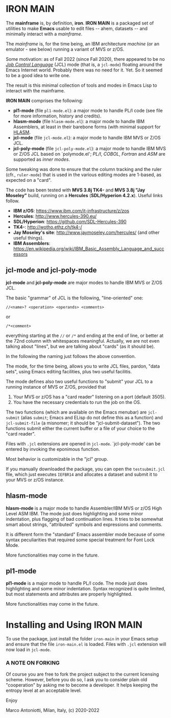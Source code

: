 # IRON MAIN

The **mainframe** is, by definition, **iron**.  **IRON MAIN** is a
packaged set of utilities to make **Emacs** usable to edit files --
ahem, datasets -- and minimally interact with a *mainframe*.

The *mainframe* is, for the time being, an IBM architecture
*machine* (or an emulator - see below) running a variant of MVS or
z/OS.

Some motivation: as of Fall 2022 (since Fall 2020), there appeared to
be no [*Job Control Language*](https://en.wikipedia.org/wiki/Job_Control_Language) (JCL)
mode (that is, a `jcl-mode`) floating around the Emacs Internet world.
Probably there was no need for it.  Yet.  So it seemed to be a good
idea to write one.

The result is this minimal collection of tools and modes in Emacs Lisp
to interact with the mainframe.

**IRON MAIN** comprises the following:

* **pl1-mode** (file `pl1-mode.el`): a major mode to handle PL/I code
  (see file for more information, history and credits).
* **hlasm-mode** (file `hlasm-mode.el`): a major mode to handle IBM
  Assemblers, at least in their barebone forms (with minimal support for
  [HLASM](https://en.wikipedia.org/wiki/IBM_High_Level_Assembler).
* **jcl-mode** (file `jcl-mode.el`): a major mode to handle IBM MVS or Z/OS
  JCL.
* **jcl-poly-mode** (file `jcl-poly-mode.el`): a major mode to handle
  IBM MVS or Z/OS JCL based on `polymode.el'; *PL/I*, *COBOL*,
  *Fortran* and *ASM* are supported as *inner modes*.

  
Some tweaking was done to ensure that the column tracking and the
ruler (cfr., `ruler-mode`) that is used in the various editing modes
are 1-based, as expected on a "card".

The code has been tested with **MVS 3.8j TK4-** and **MVS 3.8j "Jay
Moseley"** build, running on a **Hercules** (**SDL/Hyperion 4.2.x**).
Useful links follow.

* **IBM z/OS**: <https://www.ibm.com/it-infrastructure/z/zos>
* **Hercules**: <http://www.hercules-390.eu/>
* **SDL/Hyperion**: <https://github.com/SDL-Hercules-390>
* **TK4-**: <http://wotho.ethz.ch/tk4-/>
* **Jay Moseley's site**: <http://www.jaymoseley.com/hercules/> (and
                          other useful things).
* **IBM Assemblers**:
  <https://en.wikipedia.org/wiki/IBM_Basic_Assembly_Language_and_successors>


## jcl-mode and jcl-poly-mode

**jcl-mode** and **jcl-poly-mode** are major modes to handle IBM MVS or
Z/OS JCL.

The basic "grammar" of JCL is the following, "line-oriented" one:

	//<name>? <operation> <operands> <comments>

or

	/*<comment>

everything starting at the `//` or `/*` and ending at the end of
line, or better at the 72nd column with whitespaces meaningful.
Actually, we are not even talking about "lines", but we are
talking about "cards" (as it should be).

In the following the naming just follows the above convention.

The mode, for the time being, allows you to write JCL files,
pardon, "data sets", using Emacs editing facilities, plus two
useful facilitis.

The mode defines also two useful functions to "submit" your JCL
to a running instance of MVS or Z/OS, provided that

1. Your MVS or z/OS has a "card reader" listening on a port
   (default 3505).
2. You have the necessary credentials to run the job on the OS.

The two functions (which are available on the Emacs menubar) are
`jcl-submit` (alias `submit`; Emacs and ELisp do not define this
as a function) and `jcl-submit-file` (a misnomer; it should be
"jcl-submit-dataset").  The two functions submit either the
current buffer or a file of your choice to the "card reader".

Files with `.jcl` extensions are opened in `jcl-mode`. `jcl-poly-mode'
can be entered by invoking the eponimous function.

Most behavior is customizable in the "jcl" group.

If you manually downloaded the package, you can open the
`testsubmit.jcl` file, which just executes `IEFBR14` and
allocates a dataset and submit it to your MVS or z/OS
instance.


## hlasm-mode

**hlasm-mode** is a major mode to handle Assembler/IBM MVS or z/OS
High Level ASM IBM.  The mode just does highlighting and some minor
indentation, plus flagging of bad continuation lines.  It tries to be
somewhat smart about strings, "attributed" symbols and expressions and
comments.

It is different form the "standard" Emacs assembler mode because of
some syntax peculiarities that required some special treatment for
Font Lock Mode.

More functionalities may come in the future.


## pl1-mode

**pl1-mode** is a major mode to handle PL/I code.  The mode just does
highlighting and some minor indentation.  Syntax recognized is quite
limited, but most statements and attributes are properly highlighted.

More functionalities may come in the future.


# Installing and Using IRON MAIN

To use the package, just install the folder `iron-main` in your Emacs
setup and ensure that the file `iron-main.el` is loaded.  Files with
`.jcl` extension will now load in `jcl-mode`.


### A NOTE ON FORKING

Of course you are free to fork the project subject to the current
licensing scheme.  However, before you do so, I ask you to consider
plain old "cooperation" by asking me to become a developer.
It helps keeping the entropy level at an acceptable level.



Enjoy

Marco Antoniotti, Milan, Italy, (c) 2020-2022
